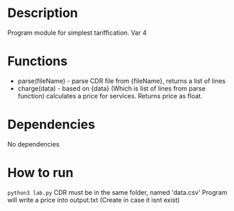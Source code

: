 # Description
Program module for simplest tariffication. Var 4
# Functions
- parse(fileName) - parse CDR file from {fileName}, returns a list of lines
- charge(data) - based on {data} (Which is list of lines from parse function) calculates a price for services. Returns price as float.
# Dependencies
No dependencies
# How to run
 `python3 lab.py`
 CDR must be in the same folder, named 'data.csv'
 Program will write a price into output.txt (Create in case it isnt exist)

